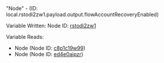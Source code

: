 "Node" - (ID: local.rstodi2zw1.payload.output.flowAccountRecoveryEnabled)

Variable Written:
Node ID: [rstodi2zw1](../nodes/rstodi2zw1.md)

Variable Reads:
* Node (Node ID: [c8p1c19w99](../nodes/c8p1c19w99.md))
* Node (Node ID: [ed4e0aipzr](../nodes/ed4e0aipzr.md))
